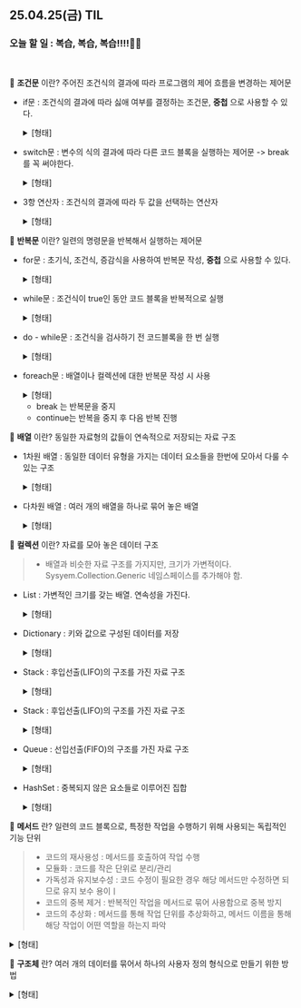 ## 25.04.25(금) TIL

### 오늘 할 일 : 복습, 복습, 복습!!!!👿👿
<br>

💟 __조건문__ 이란? 주어진 조건식의 결과에 따라 프로그램의 제어 흐름을 변경하는 제어문
  * if문 : 조건식의 결과에 따라 싫애 여부를 결정하는 조건문, __중첩__ 으로 사용할 수 있다.
    
    <details>
    <summary>[형태]</summary>
    
            if (조건식)
            {
                실행할 코드
            }
            else if (조건식)
            {
                if가 아니라면 실행할 코드
            }
            else
            {
                if와 else if 둘 다 아니라면 실행할 코드
            }
    </details>

  * switch문 : 변수의 식의 결과에 따라 다른 코드 블록을 실행하는 제어문 -> break를 꼭 써야한다.
    <details>
    <summary>[형태]</summary>
    
            switch (변수나 식)
            {
                case 값1:
                실행할 코드
                break;
    
                case 값2:
                실행할 코드
                break;
    
                default:
                모든 case문에 해당하지 않을 때 실행될 코드
                break;
            }
            
</details>

  * 3항 연산자 : 조건식의 결과에 따라 두 값을 선택하는 연산자
    <details>
    <summary>[형태]</summary>
    
              (조건식) ? 참일 경우 값 : 거짓일 경우 값;
         ex _ int ghana;
              int hershey;
              string Chocolate = (ghana >= hershey) ? "가나" : "허쉬";
    
    + ?가 나온김에 ?와 관련된 연산자도 함께 기입합니당
     
                💌 ?? : Null 병합 연산자 : 왼쪽 값이 null이면 오른쪽 값을 반환
           ex _ string name = null;
                string displayName = name ?? "이름없음"; //'이름없음' 출력
    
                💌 ? : Nullable 타입 : 값타입을 null 허용 타입으로 만들 때 사용
           ex _ int? number = null; //int는 원래 null을 못 가지지만, ?를 붙이면 가능하다.
    
                💌 ??= : Null 병합 할당 연산자 : 변수의 값이 null이면 오른쪽 값을 할당
           ex _ string title = null;
                title ??= "Untitled"; //title이 null이라 "Untitle"로 바뀐다.
    
                💌 ?. : Null 조건부 연산자 : 객체가 null인지 확인하면서 안전하게 접근
           ex _ Person person = null;
                string name = person?.Name; //person이 null이면 name도 null
                person?.SayHello(); //person이 null이면 아무것도 안 함
      
    </details>

💟 __반복문__ 이란? 일련의 명령문을 반복해서 실행하는 제어문
  * for문 : 초기식, 조건식, 증감식을 사용하여 반복문 작성, __중첩__ 으로 사용할 수 있다.
    <details>
    <summary>[형태]</summary>
    
            for(초기식; 조건식; 증감식)
            {
                실행할 코드
            }
    </details>

  * while문 : 조건식이 true인 동안 코드 블록을 반복적으로 실행
    <details>
    <summary>[형태]</summary>
    
            while(조건식)
            {
                실행할 코드
            }
    </details>  

  * do - while문 : 조건식을 검사하기 전 코드블록을 한 번 실행
    <details>
    <summary>[형태]</summary>
    
            do
            {
                실행할 코드
            } while (조건식);
    </details>  

  * foreach문 : 배열이나 컬렉션에 대한 반복문 작성 시 사용
    <details>
    <summary>[형태]</summary>
    
            foreach (자료형 변수 in 배열 & 컬렉션)
            {
                실행할 코드
            }
    </details>  

    * break 는 반복문을 중지
    * continue는 반복을 중지 후 다음 반복 진행
   
💟 __배열__ 이란? 동일한 자료형의 값들이 연속적으로 저장되는 자료 구조
  * 1차원 배열 : 동일한 데이터 유형을 가지는 데이터 요소들을 한번에 모아서 다룰 수 있는 구조
    <details>
    <summary>[형태]</summary>

            //배열 선언
            데이터 유형[] 배열 이름;

            //배열 초기화
            배열 이름 = new 데이터 유형[크기];

            //배열을 한 줄로 선언 및 초기화
            데이터 유형[] 배열 이름 = new 데이터 유형[크기];

            //배열 요소에 접근
            배열 이름[인덱스] = 값;
            값 = 배열 이름[인덱스];
    </details>  

  * 다차원 배열 : 여러 개의 배열을 하나로 묶어 놓은 배열
    <details>
    <summary>[형태]</summary>

            //배열 선언과 초기화
            int[,] array3 = new int[2,3]; //2행 3열의 int형 2차원 배열 선언

            array3[0, 0] = 1;
            array3[0, 1] = 2;
                    ㆍ
                    ㆍ
                    ㆍ
            // 선언과 함께 초기화
            int[,] array2D = new int[3,4] { {1,2,3,4} , {5,6,7,8} , {9,10,11,12} };


            //3차원 배열의 선언과 초기화
            int[,,] array3D = new int [2,3,4]
            {
                { {1,2,3,4,},{5,6,7,8},{9,10,11,12},{13,14,15,16},{17,18,19,20},{21,22,23,24} }
            };
    
    </details>   

💟 __컬렉션__ 이란? 자료를 모아 놓은 데이터 구조
> - 배열과 비슷한 자료 구조를 가지지만, 크기가 가변적이다. Sysyem.Collection.Generic 네임스페이스를 추가해야 함.
  * List : 가변적인 크기를 갖는 배열. 연속성을 가진다.

    <details>
    <summary>[형태]</summary>

            List<int> numbers = new List<int>(); //빈 리스트 생성
            numbers.Add(1); //리스트에 데이터 추가
            numbers.Remove(1); //리스트에서 데이터 삭제

            foreach(int number in numbers) //리스트 데이터 출력
            {
                COnsole.WriteLine(number);
            }    
    
    </details>  

  * Dictionary : 키와 값으로 구성된 데이터를 저장

    <details>
    <summary>[형태]</summary>

            List<int> numbers = new List<int>(); //빈 리스트 생성
            numbers.Add(1); //리스트에 데이터 추가
            numbers.Remove(1); //리스트에서 데이터 삭제

            foreach(int number in numbers) //리스트 데이터 출력
            {
                COnsole.WriteLine(number);
            }    
    
    </details>  

  * Stack : 후입선출(LIFO)의 구조를 가진 자료 구조

    <details>
    <summary>[형태]</summary>

            Stack<int> stack1 = new Stack<int>();

            //Stack에 요소 추가
            stack1.Push(1);
            stack1.Push(2);  

            int value = stack1.Pop(); // value = 2 (마지막에 추가된 요소)
    </details>  

  * Stack : 후입선출(LIFO)의 구조를 가진 자료 구조

    <details>
    <summary>[형태]</summary>

            Stack<int> stack1 = new Stack<int>(); //int형 Stack 선언

            //Stack에 요소 추가
            stack1.Push(1);
            stack1.Push(2);  

            int value = stack1.Pop(); // value = 2 (마지막에 추가된 요소)
    </details>  

  * Queue : 선입선출(FIFO)의 구조를 가진 자료 구조

    <details>
    <summary>[형태]</summary>

            Queue<int> queue1 = new Queue<int>(); //int형 Queue 선언

            //Queue에 요소 추가
            queue1.Engueue(1);
            queue1.Enqueue(2);  

            int value = queue1.Dequeue(); // value = 1 (가장 먼저 추가된 요소)
    </details>  

  * HashSet : 중복되지 않은 요소들로 이루어진 집합

    <details>
    <summary>[형태]</summary>

            HashSet<int> set1 = new HashSet<int>(); //int형 HashSet 선언

            //HashSet에 요소 추가
            set1.Add(1);
            set1.Add(2);  

            foreah (int element in set1) //HashSet에서 요소 가져오기
            {
                Console.Writeline(element);
            }
    </details>  

💟 __메서드__ 란? 일련의 코드 블록으로, 특정한 작업을 수행하기 위해 사용되는 독립적인 기능 단위
> * 코드의 재사용성 : 메서드를 호출하여 작업 수행
> * 모듈화 : 코드를 작은 단위로 분리/관리
> * 가독성과 유지보수성 : 코드 수정이 필요한 경우 해당 메서드만 수정하면 되므로 유지 보수 용이ㅣ
> * 코드의 중복 제거 : 반복적인 작업을 메서드로 묶어 사용함으로 중복 방지
> * 코드의 추상화 : 메서드를 통해 작업 단위를 추상화하고, 메서드 이름을 통해 해당 작업이 어떤 역할을 하는지 파악

<details>
    <summary>[형태]</summary>

            [접근 제한자] [리턴 타입] [메서드 이름]([매개변수])
            {
                  메서드 실행 코드
            }


  <details>
  <summary>[예시코드]</summary>
  
            // 예시 1: 반환 값이 없는 메서드
            public void SayHello()
            {
                Console.WriteLine("안녕하세요!");
            }

            // 예시 2: 매개변수가 있는 메서드
            public void GreetPerson(string name)
            {
                Console.WriteLine("안녕하세요, " + name + "님!");
            }

            // 예시 3: 반환 값이 있는 메서드
            public int AddNumbers(int a, int b)
            {
                int sum = a + b;
                return sum;
            }
  </details>
- 접근 제한자 : 메서드에 접근할 수 있는 범위 지정 (public, private, protected)<br>
- 리턴 타입 : 메서드가 반환하는 값의 데이터 타입 지정 (반환값이 없을 경우 void 사용)<br>
- 메서드 이름 : 메서드를 호출하기 위해 사용하는 이름<br> 

          //호출
          [메서드 이름]([전달할 매개변수]);

  <details>
  <summary>[예시코드]</summary>

            AddNumbers(10, 20);
  </details>


  * 매개변수 : 메서드에 전달되는 입력값으로, 메서드 내에서 이 값을 활용하여 원하는 작업 수행 가능
      1. 메서드의 선언부에 정의
      2. 0개 이상의 매개변수 정의 가능
      3. 메서드 호출 시 전달되는 값에 따라 동적 결정
      4. 호출 시 해당매개변수의 값을 전달해야 한다.

  * 반환값 : 메서드가 수행한 작업의 결과를 호출자에게 반환하는 값
      1. 메서드의 리턴 타입에 지정
      2. 해당 타입의 값을 반환해야 함.
      3. 메서드 내에서 계산, 조직, 처리한 결과 등을 반환값으로 사용 가능

  💝 메서드 오버로딩 : 같은 이름, 다른 동작 <br>
      - 동일한 이름의 메서드를 동일한 이름으로 정의하여 메서드 호출 시 매개변수의 형태에 따라 적절한 메서드가 선택되도록 함. <br>
      - 매개변수의 개수, 타입, 순서가 다른 여러 메서드를 동일한 이름으로 정의하여 메서드 호출 시 매개변수의 형태에 따라 적절한 메서드가 선택되도록 함. <br>
      -> 메서드의 기능이나 작업은 동일하지만, 입력값에 따라 다르게 동작해야 할 때 사용

  <details>
      <summary>[예시코드]</summary>
      
        class Hello
        {
            void SayHello()
            {
                Console.WriteLine("Hello!");
            }
        
            void SayHello(string name)
            {
                Console.WriteLine("Hello, " + name + "!");
            }
        
            static void Main()
            {
                Hello h = new Hello();
                h.SayHello();            // 출력: Hello!
                h.SayHello("Alice");     // 출력: Hello, Alice!
            }
        }
  </details>

  * 재귀 호출 : 메서드가 자기 자신을 호출하는 것을 의미
    - 장점 : 복잡한 문제를 단순한 방식으로 해결할 수 있음.
    - 단점 : 무한 루프(스택 오버플로우)

        void SayHello(int n)
        {
            if (n == 0) return;
            Console.WriteLine("Hello");
            SayHello(n - 1);
        }


        static void Main()
        {
            SayHello(3);
        }
    
</details>  

💟 __구조체__ 란? 여러 개의 데이터를 묶어서 하나의 사용자 정의 형식으로 만들기 위한 방법

<details>
    <summary>[형태]</summary>

            struct Point //구조체 정의
            {
                public int x; //구조체 안의 변수(필드)
                public int y;
            
                public void Print() //구조체 안의 메서드(기능)
                {
                    Console.WriteLine($"x: {x}, y: {y}");
                }
            }
            
            class Program
            {
                static void Main()
                {
                    Point p;
                    p.x = 3; //구조체 변수 사용
                    p.y = 5;
                    p.Print();  // 출력: x: 3, y: 5 //구조체 안의 메서드 호출
                }
            }
</details>  
